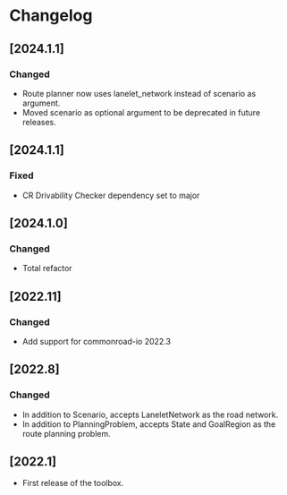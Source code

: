 # Changelog


## [2024.1.1]
### Changed
- Route planner now uses lanelet_network instead of scenario as argument.
- Moved scenario as optional argument to be deprecated in future releases.



## [2024.1.1]
### Fixed
- CR Drivability Checker dependency set to major


## [2024.1.0]
### Changed
- Total refactor



## [2022.11]

### Changed

- Add support for commonroad-io 2022.3

## [2022.8]

### Changed

- In addition to Scenario, accepts LaneletNetwork as the road network.
- In addition to PlanningProblem, accepts State and GoalRegion as the route planning problem.

## [2022.1]

- First release of the toolbox.
